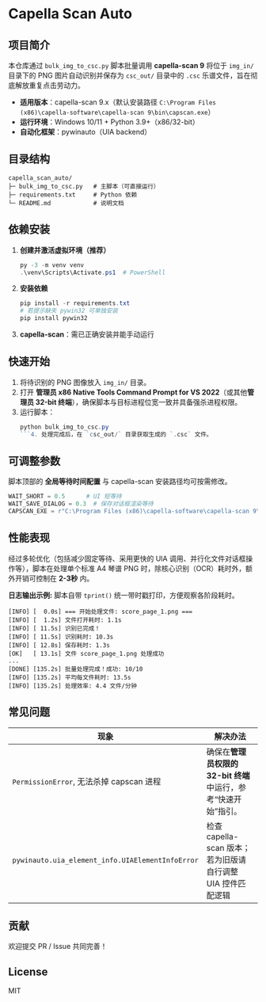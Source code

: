 # Capella Scan Auto

## 项目简介
本仓库通过 `bulk_img_to_csc.py` 脚本批量调用 **capella-scan 9** 将位于 `img_in/` 目录下的 PNG 图片自动识别并保存为 `csc_out/` 目录中的 `.csc` 乐谱文件，旨在彻底解放重复点击劳动力。

* **适用版本**：capella-scan 9.x（默认安装路径 `C:\Program Files (x86)\capella-software\capella-scan 9\bin\capscan.exe`）
* **运行环境**：Windows 10/11 + Python 3.9+（x86/32-bit）
* **自动化框架**：pywinauto（UIA backend）

## 目录结构
```
capella_scan_auto/
├─ bulk_img_to_csc.py   # 主脚本（可直接运行）
├─ requirements.txt     # Python 依赖
└─ README.md            # 说明文档
```

## 依赖安装
1. **创建并激活虚拟环境（推荐）**
   ```powershell
   py -3 -m venv venv
   .\venv\Scripts\Activate.ps1  # PowerShell
   ```
2. **安装依赖**
   ```powershell
   pip install -r requirements.txt
   # 若提示缺失 pywin32 可单独安装
   pip install pywin32
   ```
3. **capella-scan**：需已正确安装并能手动运行

## 快速开始
1. 将待识别的 PNG 图像放入 `img_in/` 目录。
2. 打开 **管理员 x86 Native Tools Command Prompt for VS 2022**（或其他**管理员 32-bit 终端**），确保脚本与目标进程位宽一致并具备强杀进程权限。
3. 运行脚本：
   ```powershell
   python bulk_img_to_csc.py
   ```4. 处理完成后，在 `csc_out/` 目录获取生成的 `.csc` 文件。

## 可调整参数
脚本顶部的 **全局等待时间配置** 与 capella-scan 安装路径均可按需修改。
```python
WAIT_SHORT = 0.5      # UI 短等待
WAIT_SAVE_DIALOG = 0.3  # 保存对话框渲染等待
CAPSCAN_EXE = r"C:\Program Files (x86)\capella-software\capella-scan 9\bin\capscan.exe"
```

## 性能表现
经过多轮优化（包括减少固定等待、采用更快的 UIA 调用、并行化文件对话框操作等），脚本在处理单个标准 A4 琴谱 PNG 时，除核心识别（OCR）耗时外，额外开销可控制在 **2-3秒** 内。

**日志输出示例:**
脚本自带 `tprint()` 统一带时戳打印，方便观察各阶段耗时。
```
[INFO] [  0.0s] === 开始处理文件: score_page_1.png ===
[INFO] [  1.2s] 文件打开耗时: 1.1s
[INFO] [ 11.5s] 识别已完成！
[INFO] [ 11.5s] 识别耗时: 10.3s
[INFO] [ 12.8s] 保存耗时: 1.3s
[OK]   [ 13.1s] 文件 score_page_1.png 处理成功
...
[DONE] [135.2s] 批量处理完成！成功: 10/10
[INFO] [135.2s] 平均每文件耗时: 13.5s
[INFO] [135.2s] 处理效率: 4.4 文件/分钟
```

## 常见问题
| 现象 | 解决办法 |
| --- | --- |
| `PermissionError`, 无法杀掉 capscan 进程 | 确保在**管理员权限的 32-bit 终端**中运行，参考“快速开始”指引。 |
| `pywinauto.uia_element_info.UIAElementInfoError` | 检查 capella-scan 版本；若为旧版请自行调整 UIA 控件匹配逻辑 |

## 贡献
欢迎提交 PR / Issue 共同完善！

## License
MIT 

